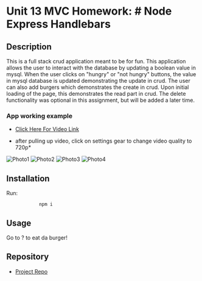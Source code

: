 # Unit 13 MVC Homework: # Node Express Handlebars

## Description

This is a full stack crud application meant to be for fun. This application allows the user to interact with the database by updating a boolean value in mysql. When the user clicks on "hungry" or "not hungry" buttons, the value in mysql database is updated demonstrating the update in crud. The user can also add burgers which demonstrates the create in crud. Upon initial loading of the page, this demonstrates the read part in crud. The delete functionality was optional in this assignment, but will be added a later time. 


### App working example


- [Click Here For Video Link](https://drive.google.com/file/d/1C4l3_UBrLdsrwCubU_5gwEsvttALegI5/view)
* after pulling up video, click on settings gear to change video quality to 720p*

![Photo1](photos/employeetrackerpic1.png)
![Photo2](photos/employeetrackerpic2.png)
![Photo3](photos/employeetrackerpic3.png)
![Photo4](photos/employeetrackerpic4.png)

## Installation
Run:

                npm i

## Usage

Go to ? to eat da burger!


## Repository

- [Project Repo](https://github.com/alixwawa/burger)
